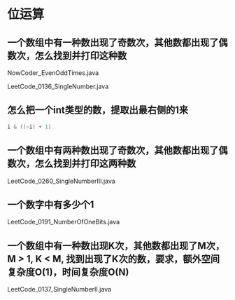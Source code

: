 # 位运算

## 一个数组中有一种数出现了奇数次，其他数都出现了偶数次，怎么找到并打印这种数

NowCoder_EvenOddTimes.java

LeetCode_0136_SingleNumber.java

## 怎么把一个int类型的数，提取出最右侧的1来

```java
i & ((~i) + 1)
```

## 一个数组中有两种数出现了奇数次，其他数都出现了偶数次，怎么找到并打印这两种数

LeetCode_0260_SingleNumberIII.java

## 一个数字中有多少个1

LeetCode_0191_NumberOfOneBits.java

## 一个数组中有一种数出现K次，其他数都出现了M次，M > 1,  K < M, 找到出现了K次的数，要求，额外空间复杂度O(1)，时间复杂度O(N)

LeetCode_0137_SingleNumberII.java

